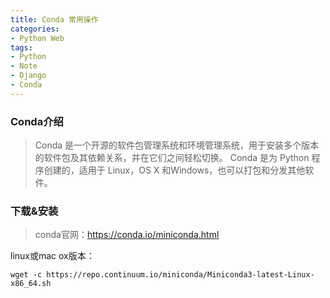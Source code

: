 ```yaml
---
title: Conda 常用操作
categories:
- Python Web
tags: 
- Python
- Note
- Django
- Conda
---
```



### Conda介绍

> Conda 是一个开源的软件包管理系统和环境管理系统，用于安装多个版本的软件包及其依赖关系，并在它们之间轻松切换。 Conda 是为 Python 程序创建的，适用于 Linux，OS X 和Windows，也可以打包和分发其他软件。

### 下载&安装
> conda官网：https://conda.io/miniconda.html

linux或mac ox版本：

```
wget -c https://repo.continuum.io/miniconda/Miniconda3-latest-Linux-x86_64.sh
```




